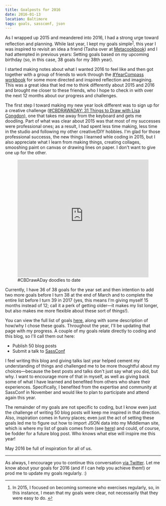 ```yaml
---
title: Goalposts for 2016
date: 2016-01-13
location: Baltimore
tags: goals, sassconf, json
---
```


As I wrapped up 2015 and meandered into 2016, I had a strong urge toward reflection and planning. While last year, I kept my goals simple<sup id="a1">[1](#f1)</sup>, this year I was inspired to revisit an idea a friend (Tasha over at [Metacookbook](http://metacookbook.com)) and I had attempted in previous years: Setting goals based on my upcoming birthday (so, in this case, 38 goals for my 38th year).

I started making notes about what I wanted 2016 to feel like and then got together with a group of friends to work through the [#YearCompass workbook](http://www.yearcompass.com/) for some more directed and inspired reflection and imagining. This was a great idea that led me to think differently about 2015 and 2016 and brought me closer to these friends, who I hope to check in with over the next 12 months about our progress and challenges.

The first step I toward making my new year look different was to sign up for a creative challenge ([#CBDRAWADAY: 31 Things to Draw with Lisa Congdon](https://www.instagram.com/explore/tags/cbdrawaday/)), one that takes me away from the keyboard and gets me doodling. Part of what was clear about 2015 was that most of my successes were professional ones; as a result, I had spent less time making, less time in the studio and following my other creative/DIY hobbies. I'm glad for those professional successs, the new things I learned whle coding in 2015, but I also appreciate what I learn from making things, creating collages, smooshing paint on canvas or drawing lines on paper. I don't want to give one up for the other.

<figure class="embedWrapper">
	<iframe src="http://instaembedder.com/gallery-v2.php?username=messypixels&hashtag=cbdrawaday&width=165&cols=4&rows=4&margin=0&color=gray&likes=1&link=1&image_border=8&frame_color=white&" frameborder="0" width="100%" height="380" ></iframe>
	<figcaption>#CBDrawADay doodles to date</figcaption>
</figure>


Currently, I have 36 of 38 goals for the year set and then intention to add two more goals before I turn 38 at the end of March and to complete the entire list before I turn 39 in 2017 (yes, this means I'm giving myself 15 months instead of 12; call it a perk of getting older&mdash;it makes my list longer, but also makes me more flexible about these sort of things!).

You can view the full list of goals [here](http://angeliqueweger.com/2016-goals), along with some description of how/why I chose these goals. Throughout the year, I'll be updating that page with my progress. A couple of my goals relate directly to coding and this blog, so I'll call them out here:

* Publish 50 blog posts
* Submit a talk to [SassConf](sassconf.com)

I feel writing this blog and giving talks last year helped cement my understanding of things and challenged me to be more thoughtful about my choices&mdash;because the best posts and talks don't just say what you did, but why. I want to encourage more of that in myself, as well as giving back some of what I have learned and benefited from others who share their experiences. Specifically, I benefited from the expertise and community at SassConf in November and would like to plan to participate and attend again this year.

The remainder of my goals are not specific to coding, but I know even just the challenge of writing 50 blog posts will keep me inspired in that direction. Also, inspiration comes in funny places; even just the act of setting these goals led me to figure out how to import JSON data into my Middleman site, which is where my list of goals comes from (see [here](https://github.com/angeliquejw/devj/blob/master/data/goals.json)) and could, of course, be fodder for a future blog post. Who knows what else will inspire me this year!

May 2016 be full of inspiration for all of us.

<hr />

As always, I encourage you to continue this conversation [via Twitter](https://twitter.com/intent/tweet?screen_name=messypixels). Let me know about your goals for 2016 (and if I can help you achieve them!) or prod me to update my goals regularly. :)

<hr />

<ol class="footnotes">
	<li id="f1">In 2015, I focused on becoming someone who exercises regularly, so, in this instance, I mean that my goals were clear, not necessarily that they were easy to do. <a href="#a1">↩</a></li>
</ul>
